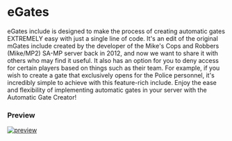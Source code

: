 # eGates
eGates include is designed to make the process of creating automatic gates EXTREMELY easy with just a single line of code. It's an edit of the original mGates include created by the developer of the Mike's Cops and Robbers (Mike/MP2) SA-MP server back in 2012, and now we want to share it with others who may find it useful. It also has an option for you to deny access for certain players based on things such as their team. For example, if you wish to create a gate that exclusively opens for the Police personnel, it's incredibly simple to achieve with this feature-rich include. Enjoy the ease and flexibility of implementing automatic gates in your server with the Automatic Gate Creator!

### Preview
[![preview](https://www.youtube.com/watch?v=CH-zX4qEgzg)](https://www.youtube.com/watch?v=CH-zX4qEgzg)
